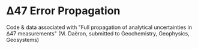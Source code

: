# Δ47 Error Propagation

Code & data associated with "Full propagation of analytical uncertainties in Δ47 measurements"
(M. Daëron, submitted to Geochemistry, Geophysics, Geosystems)